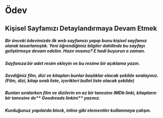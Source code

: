 # Ödev

## Kişisel Sayfamızı Detaylandırmaya Devam Etmek

##### Bir önceki ödevimizde ilk web sayfamızı yapıp bunu kişisel sayfamız olarak tasarlamıştık. Yeni öğrendiğimiz bilgiler dahilinde bu sayfayı geliştirmeye devam edelim. Hazır mısınız? E hadi buyurun o zaman.
##### Sayfanıza bir adet resim ekleyin ve bu resime bir açıklama yazın.
##### Sevdiğiniz film, dizi ve kitapları bunlar başlıklar olacak şekilde sıralayınız. (Film, dizi, kitap sıralı liste, içerikleri bullet liste olacak şekilde)
##### Bunları sıralarken film ve dizilerin en az bir tanesine IMDb linki, kitapların bir tanesine de** Goodreads linkini** yazınız.
##### Kurduğunuz yapılarda block, inline gibi elementler kullanmaya çalışın.